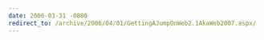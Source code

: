 ```yaml
---
date: 2006-03-31 -0800
redirect_to: /archive/2006/04/01/GettingAJumpOnWeb2.1AkaWeb2007.aspx/
---
```

